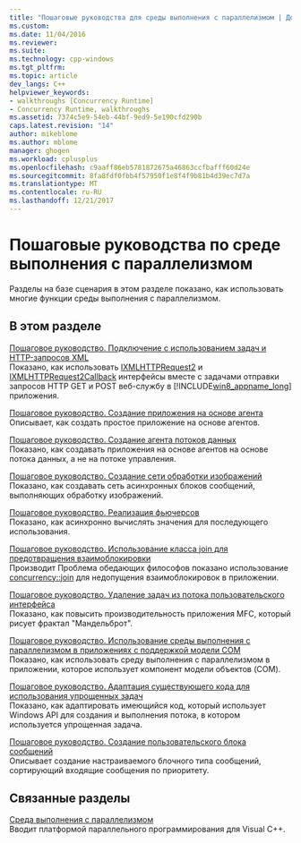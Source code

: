 ```yaml
---
title: "Пошаговые руководства для среды выполнения с параллелизмом | Документы Microsoft"
ms.custom: 
ms.date: 11/04/2016
ms.reviewer: 
ms.suite: 
ms.technology: cpp-windows
ms.tgt_pltfrm: 
ms.topic: article
dev_langs: C++
helpviewer_keywords:
- walkthroughs [Concurrency Runtime]
- Concurrency Runtime, walkthroughs
ms.assetid: 7374c5e9-54eb-44bf-9ed9-5e190cfd290b
caps.latest.revision: "14"
author: mikeblome
ms.author: mblome
manager: ghogen
ms.workload: cplusplus
ms.openlocfilehash: c9aaff86eb5781872675a46863ccfbafff60d24e
ms.sourcegitcommit: 8fa8fdf0fbb4f57950f1e8f4f9b81b4d39ec7d7a
ms.translationtype: MT
ms.contentlocale: ru-RU
ms.lasthandoff: 12/21/2017
---
```

# <a name="concurrency-runtime-walkthroughs"></a>Пошаговые руководства по среде выполнения с параллелизмом
Разделы на базе сценария в этом разделе показано, как использовать многие функции среды выполнения с параллелизмом.  
  
## <a name="in-this-section"></a>В этом разделе  
 [Пошаговое руководство. Подключение с использованием задач и HTTP-запросов XML](../../parallel/concrt/walkthrough-connecting-using-tasks-and-xml-http-requests.md)  
 Показано, как использовать [IXMLHTTPRequest2](http://msdn.microsoft.com/en-us/bbc11c4a-aecf-4d6d-8275-3e852e309908) и [IXMLHTTPRequest2Callback](http://msdn.microsoft.com/en-us/aa4b3f4c-6e28-458b-be25-6cce8865fc71) интерфейсы вместе с задачами отправки запросов HTTP GET и POST веб-службу в [!INCLUDE[win8_appname_long](../../build/includes/win8_appname_long_md.md)] приложения.  
  
 [Пошаговое руководство. Создание приложения на основе агента](../../parallel/concrt/walkthrough-creating-an-agent-based-application.md)  
 Описывает, как создать простое приложение на основе агентов.  
  
 [Пошаговое руководство. Создание агента потоков данных](../../parallel/concrt/walkthrough-creating-a-dataflow-agent.md)  
 Показано, как создавать приложения на основе агентов на основе потока данных, а не на потоке управления.  
  
 [Пошаговое руководство. Создание сети обработки изображений](../../parallel/concrt/walkthrough-creating-an-image-processing-network.md)  
 Показано, как создавать сеть асинхронных блоков сообщений, выполняющих обработку изображений.  
  
 [Пошаговое руководство. Реализация фьючерсов](../../parallel/concrt/walkthrough-implementing-futures.md)  
 Показано, как асинхронно вычислять значения для последующего использования.  
  
 [Пошаговое руководство. Использование класса join для предотвращения взаимоблокировки](../../parallel/concrt/walkthrough-using-join-to-prevent-deadlock.md)  
 Производит Проблема обедающих философов показано использование [concurrency::join](../../parallel/concrt/reference/join-class.md) для недопущения взаимоблокировок в приложении.  
  
 [Пошаговое руководство. Удаление задач из потока пользовательского интерфейса](../../parallel/concrt/walkthrough-removing-work-from-a-user-interface-thread.md)  
 Показано, как повысить производительность приложения MFC, который рисует фрактал "Мандельброт".  
  
 [Пошаговое руководство. Использование среды выполнения с параллелизмом в приложениях с поддержкой модели COM](../../parallel/concrt/walkthrough-using-the-concurrency-runtime-in-a-com-enabled-application.md)  
 Показано, как использовать среду выполнения с параллелизмом в приложении, которое использует компонент модели объектов (COM).  
  
 [Пошаговое руководство. Адаптация существующего кода для использования упрощенных задач](../../parallel/concrt/walkthrough-adapting-existing-code-to-use-lightweight-tasks.md)  
 Показано, как адаптировать имеющийся код, который использует Windows API для создания и выполнения потока, в котором используется упрощенная задача.  
  
 [Пошаговое руководство. Создание пользовательского блока сообщений](../../parallel/concrt/walkthrough-creating-a-custom-message-block.md)  
 Описывает создание настраиваемого блочного типа сообщений, сортирующий входящие сообщения по приоритету.  
  
## <a name="related-sections"></a>Связанные разделы  
 [Среда выполнения с параллелизмом](../../parallel/concrt/concurrency-runtime.md)  
 Вводит платформой параллельного программирования для Visual C++.

